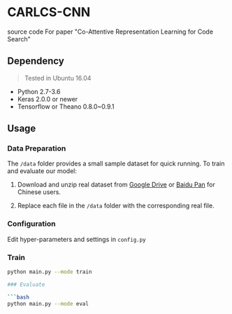 # CARLCS-CNN
source code For paper  "Co-Attentive Representation Learning for Code Search"

## Dependency
> Tested in Ubuntu 16.04
* Python 2.7-3.6
* Keras 2.0.0 or newer
* Tensorflow or Theano 0.8.0~0.9.1


## Usage

   ### Data Preparation
  The `/data` folder provides a small sample dataset for quick running. 
  To train and evaluate our model:
  
  1) Download and unzip real dataset from [Google Drive](https://drive.google.com/drive/folders/1GZYLT_lzhlVczXjD6dgwVUvDDPHMB6L7?usp=sharing) or [Baidu Pan](https://pan.baidu.com/s/1U_MtFXqq0C-Qh8WUFAWGvg) for Chinese users.
  
  2) Replace each file in the `/data` folder with the corresponding real file. 
  
   ### Configuration
   
   Edit hyper-parameters and settings in `config.py`
   
   ### Train
   
   ```bash
   python main.py --mode train
   
   ### Evaluate
   
   ```bash
   python main.py --mode eval
